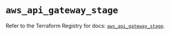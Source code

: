 # `aws_api_gateway_stage`

Refer to the Terraform Registry for docs: [`aws_api_gateway_stage`](https://registry.terraform.io/providers/hashicorp/aws/5.59.0/docs/resources/api_gateway_stage).
